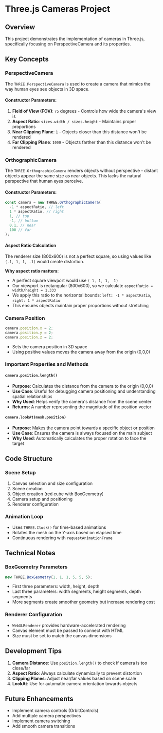 # Three.js Cameras Project

## Overview

This project demonstrates the implementation of cameras in Three.js, specifically focusing on PerspectiveCamera and its properties.

## Key Concepts

### PerspectiveCamera

The `THREE.PerspectiveCamera` is used to create a camera that mimics the way human eyes see objects in 3D space.

#### Constructor Parameters:

1. **Field of View (FOV)**: `75` degrees - Controls how wide the camera's view is
2. **Aspect Ratio**: `sizes.width / sizes.height` - Maintains proper proportions
3. **Near Clipping Plane**: `1` - Objects closer than this distance won't be rendered
4. **Far Clipping Plane**: `1000` - Objects farther than this distance won't be rendered

### OrthographicCamera

The `THREE.OrthographicCamera` renders objects without perspective - distant objects appear the same size as near objects. This lacks the natural perspective that human eyes perceive.

#### Constructor Parameters:

```javascript
const camera = new THREE.OrthographicCamera(
  -1 * aspectRatio, // left
  1 * aspectRatio, // right
  1, // top
  -1, // bottom
  0.1, // near
  100 // far
);
```

#### Aspect Ratio Calculation

The renderer size (800x600) is not a perfect square, so using values like `(-1, 1, 1, -1)` would create distortion.

**Why aspect ratio matters:**

- A perfect square viewport would use `(-1, 1, 1, -1)`
- Our viewport is rectangular (800x600), so we calculate `aspectRatio = width/height = 1.333`
- We apply this ratio to the horizontal bounds: `left: -1 * aspectRatio`, `right: 1 * aspectRatio`
- This ensures objects maintain proper proportions without stretching

### Camera Position

```javascript
camera.position.x = 2;
camera.position.y = 2;
camera.position.z = 2;
```

- Sets the camera position in 3D space
- Using positive values moves the camera away from the origin (0,0,0)

### Important Properties and Methods

#### `camera.position.length()`

- **Purpose**: Calculates the distance from the camera to the origin (0,0,0)
- **Use Case**: Useful for debugging camera positioning and understanding spatial relationships
- **Why Used**: Helps verify the camera's distance from the scene center
- **Returns**: A number representing the magnitude of the position vector

#### `camera.lookAt(mesh.position)`

- **Purpose**: Makes the camera point towards a specific object or position
- **Use Case**: Ensures the camera is always focused on the main subject
- **Why Used**: Automatically calculates the proper rotation to face the target

## Code Structure

### Scene Setup

1. Canvas selection and size configuration
2. Scene creation
3. Object creation (red cube with BoxGeometry)
4. Camera setup and positioning
5. Renderer configuration

### Animation Loop

- Uses `THREE.Clock()` for time-based animations
- Rotates the mesh on the Y-axis based on elapsed time
- Continuous rendering with `requestAnimationFrame`

## Technical Notes

### BoxGeometry Parameters

```javascript
new THREE.BoxGeometry(1, 1, 1, 5, 5, 5);
```

- First three parameters: width, height, depth
- Last three parameters: width segments, height segments, depth segments
- More segments create smoother geometry but increase rendering cost

### Renderer Configuration

- `WebGLRenderer` provides hardware-accelerated rendering
- Canvas element must be passed to connect with HTML
- Size must be set to match the canvas dimensions

## Development Tips

1. **Camera Distance**: Use `position.length()` to check if camera is too close/far
2. **Aspect Ratio**: Always calculate dynamically to prevent distortion
3. **Clipping Planes**: Adjust near/far values based on scene scale
4. **LookAt**: Use for automatic camera orientation towards objects

## Future Enhancements

- Implement camera controls (OrbitControls)
- Add multiple camera perspectives
- Implement camera switching
- Add smooth camera transitions
